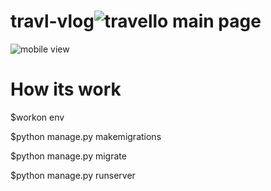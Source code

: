 # travl-vlog![travello main page](https://user-images.githubusercontent.com/108901697/186428130-17d26e2e-8a8f-4362-abce-70d55177c4fc.JPG)
![mobile view](https://user-images.githubusercontent.com/108901697/186428147-d56d1852-c426-4a52-b31e-ff11b7008b07.JPG)

# How its work

 $workon env
 
 $python manage.py makemigrations
 
 $python manage.py migrate
 
 $python manage.py runserver

